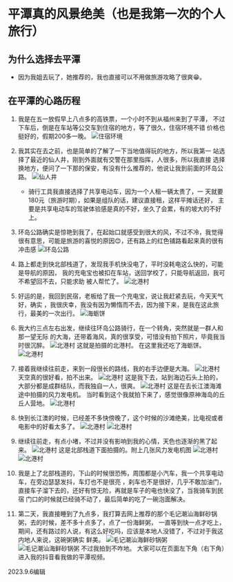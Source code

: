 # 平潭真的风景绝美（也是我第一次的个人旅行）

## 为什么选择去平潭

- 因为我姐去玩了，她推荐的，我也直接可以不用做旅游攻略了很爽😁。

## 在平潭的心路历程

1. 我是在五一放假早上八点多的高铁票，一个小时不到从福州来到了平潭，
   不过下车后，倒是在车站等公交车到住宿的地方，等了很久，住宿环境不错
   价格也挺好的，假期200多一晚。
   ![住宿环境](../img/%E5%B9%B3%E6%BD%AD/7c1cf54dbf10f6551e8de1a71a3e011.jpg)

2. 我其实在去之前，也是简单的了解了一下当地值得玩的地方，所以我第一
   站选择了最近的仙人井，刚到外面就有交警在那里指挥，人很多，所以我直接
   选择换地方，便问了一下那的保安，有没有什么推荐的，他说让我到前面的环岛公路。
   ![仙人井](../img/%E5%B9%B3%E6%BD%AD/a4b49b39e1468bf4795711ab83a0e3e.jpg)

   * 骑行工具我直接选择了共享电动车，因为一个人租一辆太贵了，一
     天就要180元（旅游时期），如果是组队的话，建议直接租，这样平摊话还好，
     主要是共享电动车的驾驶体验感是真的不好，坐久了会累，有的坡大的不好上。

3. 环岛公路确实是惊艳到我了，在起始口就感受到很大的风，不过不冷，我觉得
   很有意思，可能是旅游的喜悦的原因😊，还有路上的红色铺路看起来真的很有冲击感
   ![环岛公路](../img/%E5%B9%B3%E6%BD%AD/a4b49b39e1468bf4795711ab83a0e3e.jpg)

4. 路上都走到快北部栈道了，发现我手机快没电了，平时没耗电这么快的，可能是导航的原因，
   我的充电宝也被扣在车站，送回学校了，只能导航返回，我可不希望回不去，只能求助
   被人帮忙了。
   ![北港村](../img/%E5%B9%B3%E6%BD%AD/59095e17bf824c850b9efd7d217247d.jpg)

5. 好运的是，我回到民宿，老板给了我一个充电宝，说让我赶紧去玩，今天天气好，确实
   ，我很庆幸，我没有因为懒惰而不去，因为接下来，是我在这此旅行，最美的一次出行。
   ![海蛎饼](../img/%E5%B9%B3%E6%BD%AD/fdd52f5fdeb9cfec775cd864d9fa9a1.jpg)

6. 我大约三点左右出发，继续往环岛公路骑行，在一个转角，突然就是一群人和那一望无际
   的大海，还带着海风，真的很享受，可惜没有拍下照片，毕竟我当时很沉醉。
   ![北港村](../img/%E5%B9%B3%E6%BD%AD/59095e17bf824c850b9efd7d217247d.jpg)
   这就是拍摄的北港村。
   在这里我还吃了海蛎饼。
   ![北港村](../img/%E5%B9%B3%E6%BD%AD/fdd52f5fdeb9cfec775cd864d9fa9a1.jpg)

7. 接着我继续往前走，来到一段很长的路线，我的右手边便是大海。
   ![北港村](../img/%E5%B9%B3%E6%BD%AD/8f31ebe73c3a98727bf9d7637c92142.jpg)
   天空真的很好看，拍不出来。
   ![北港村](../img/%E5%B9%B3%E6%BD%AD/a0edf0669a6bab6087db69995c38296.jpg)
   这是我下去，站到海边石头上拍的，大部分都是成群结队，而我独自一人，很爽。
   ![北港村](../img/%E5%B9%B3%E6%BD%AD/7073220bda49ee99d6c3501a0b4baf6.jpg)
   这是在去长江澳海滩途中拍摄的风力发电机。
   当时看到这个我就拍下来了，感觉很像原神海岛的丘丘人营地。
   ![北港村](../img/%E5%B9%B3%E6%BD%AD/dcb2ab5903676f756891f44c7ff5da9.jpg)

8. 快到长江澳的时候，已经差不多快傍晚了，这个时候的沙滩绝美，比电视或者电影中的好看太多了。
   ![北港村](../img/%E5%B9%B3%E6%BD%AD/7c18c5f5a97dab010859cabdbd2fa44.jpg)
   ![北港村](../img/%E5%B9%B3%E6%BD%AD/3407636b68d59ab3b6fb57022abc55a.jpg)

9. 继续往前走，有点小堵，不过并没有影响到我的心情，天色也逐渐的黑了起来。
   ![北港村](../img/%E5%B9%B3%E6%BD%AD/3cce128636c2392d2449573e49128af.jpg)
   这是北部栈道下面拍摄的。附上几张风力发电机图
   ![北港村](../img/%E5%B9%B3%E6%BD%AD/e94a98fa1ca9e4e3a4c27d9a6802e6d.jpg)
   ![北港村](../img/%E5%B9%B3%E6%BD%AD/e53a3eaba6acbb14111a5d4032b59e2.jpg)

10. 我是上了北部栈道的，下山的时候很恐怖，周围都是小汽车，我一个共享电动车，在旁边瑟瑟发抖，车灯也不是很亮
    ，刹车也不是很好，几乎不敢加油门，直接车子溜下去的，还好有惊无险，再就是车子的电也快没了，当我骑车到民宿
    门口的时候就已经骑不动了，最后简单的吃了一碗泡面解决。

11. 第二天，我直接睡到了九点多，我打算去网上推荐的那个毛记潮汕海鲜砂锅粥，去的时候，差不多十点多了，点了一份海鲜粥，
    一直等到快一点才吃上，期间，还有路过的人说，有这么好吃吗，应该是本地人没错了，不过对于我这内地人来说，这碗粥确实
    鲜美。
      ![毛记潮汕海鲜砂锅粥](../img/%E5%B9%B3%E6%BD%AD/f59887d37446d2ff6766d73f76d1b13.jpg)
      ![毛记潮汕海鲜砂锅粥](../img/%E5%B9%B3%E6%BD%AD/c0a27284d511e874541129b6ca6e3f1.jpg)
      不过我拍到不咋地。
      大家可以在页面左下角（右下角）进入我的抖音看我做的平潭视频。

2023.9.6编辑